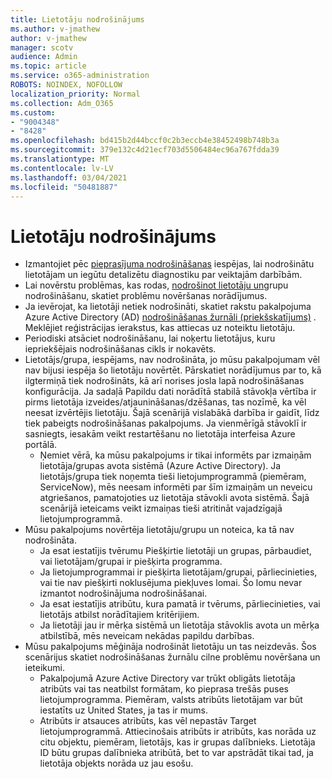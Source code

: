 ```yaml
---
title: Lietotāju nodrošinājums
ms.author: v-jmathew
author: v-jmathew
manager: scotv
audience: Admin
ms.topic: article
ms.service: o365-administration
ROBOTS: NOINDEX, NOFOLLOW
localization_priority: Normal
ms.collection: Adm_O365
ms.custom:
- "9004348"
- "8428"
ms.openlocfilehash: bd415b2d44bccf0c2b3eccb4e38452498b748b3a
ms.sourcegitcommit: 379e132c4d21ecf703d5506484ec96a767fdda39
ms.translationtype: MT
ms.contentlocale: lv-LV
ms.lasthandoff: 03/04/2021
ms.locfileid: "50481887"
---
```

# <a name="user-provisioning"></a>Lietotāju nodrošinājums

- Izmantojiet pēc [pieprasījuma nodrošināšanas](https://docs.microsoft.com/azure/active-directory/app-provisioning/provision-on-demand) iespējas, lai nodrošinātu lietotājam un iegūtu detalizētu diagnostiku par veiktajām darbībām.
- Lai novērstu problēmas, kas rodas, [nodrošinot lietotāju un](https://docs.microsoft.com/azure/active-directory/app-provisioning/application-provisioning-config-problem-no-users-provisioned)grupu nodrošināšanu, skatiet problēmu novēršanas norādījumus.
- Ja ievērojat, ka lietotāji netiek nodrošināti, skatiet rakstu pakalpojuma Azure Active Directory (AD) [nodrošināšanas žurnāli (priekšskatījums)](https://docs.microsoft.com/azure/active-directory/reports-monitoring/concept-provisioning-logs) . Meklējiet reģistrācijas ierakstus, kas attiecas uz noteiktu lietotāju.
- Periodiski atsāciet nodrošināšanu, lai noķertu lietotājus, kuru iepriekšējais nodrošināšanas cikls ir nokavēts.
- Lietotājs/grupa, iespējams, nav nodrošināta, jo mūsu pakalpojumam vēl nav bijusi iespēja šo lietotāju novērtēt. Pārskatiet norādījumus par to, kā ilgtermiņā tiek nodrošināts, kā arī norises josla lapā nodrošināšanas konfigurācija. Ja sadaļā Papildu dati norādītā stabilā stāvokļa vērtība ir pirms lietotāja izveides/atjaunināšanas/dzēšanas, tas nozīmē, ka vēl neesat izvērtējis lietotāju. Šajā scenārijā vislabākā darbība ir gaidīt, līdz tiek pabeigts nodrošināšanas pakalpojums. Ja vienmērīgā stāvoklī ir sasniegts, iesakām veikt restartēšanu no lietotāja interfeisa Azure portālā.
  - Ņemiet vērā, ka mūsu pakalpojums ir tikai informēts par izmaiņām lietotāja/grupas avota sistēmā (Azure Active Directory). Ja lietotājs/grupa tiek noņemta tieši lietojumprogrammā (piemēram, ServiceNow), mēs neesam informēti par šīm izmaiņām un neveicu atgriešanos, pamatojoties uz lietotāja stāvokli avota sistēmā. Šajā scenārijā ieteicams veikt izmaiņas tieši atritināt vajadzīgajā lietojumprogrammā.
- Mūsu pakalpojums novērtēja lietotāju/grupu un noteica, ka tā nav nodrošināta.
  - Ja esat iestatījis tvērumu Piešķirtie lietotāji un grupas, pārbaudiet, vai lietotājam/grupai ir piešķirta programma.
  - Ja lietojumprogrammai ir piešķirta lietotājam/grupai, pārliecinieties, vai tie nav piešķirti noklusējuma piekļuves lomai. Šo lomu nevar izmantot nodrošinājuma nodrošināšanai.
  - Ja esat iestatījis atribūtu, kura pamatā ir tvērums, pārliecinieties, vai lietotājs atbilst norādītajiem kritērijiem.
  - Ja lietotāji jau ir mērķa sistēmā un lietotāja stāvoklis avota un mērķa atbilstībā, mēs neveicam nekādas papildu darbības.
- Mūsu pakalpojums mēģināja nodrošināt lietotāju un tas neizdevās. Šos scenārijus skatiet nodrošināšanas žurnālu cilne problēmu novēršana un ieteikumi.
  - Pakalpojumā Azure Active Directory var trūkt obligāts lietotāja atribūts vai tas neatbilst formātam, ko pieprasa trešās puses lietojumprogramma. Piemēram, valsts atribūts lietotājam var būt iestatīts uz United States, ja tas ir mums.
  - Atribūts ir atsauces atribūts, kas vēl nepastāv Target lietojumprogrammā. Attiecinošais atribūts ir atribūts, kas norāda uz citu objektu, piemēram, lietotājs, kas ir grupas dalībnieks. Lietotāja ID būtu grupas dalībnieka atribūtā, bet to var apstrādāt tikai tad, ja lietotāja objekts norāda uz jau esošu.
